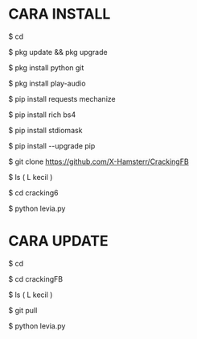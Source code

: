 # CARA INSTALL


$ cd

$ pkg update && pkg upgrade

$ pkg install python git

$ pkg install play-audio

$ pip install requests mechanize

$ pip install rich bs4

$ pip install stdiomask

$ pip install --upgrade pip

$ git clone https://github.com/X-Hamsterr/CrackingFB

$ ls ( L kecil )

$ cd cracking6

$ python levia.py



# CARA UPDATE


$ cd

$ cd crackingFB

$ ls ( L kecil )

$ git pull

$ python levia.py
